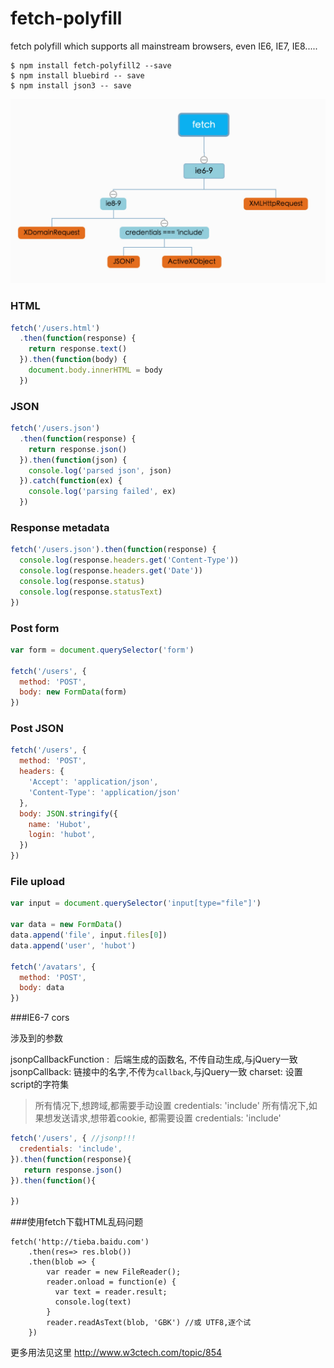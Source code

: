 # fetch-polyfill
fetch polyfill which supports all mainstream browsers, even  IE6, IE7, IE8.....

```
$ npm install fetch-polyfill2 --save
$ npm install bluebird -- save
$ npm install json3 -- save
```

![](flow.jpg)

### HTML

```javascript
fetch('/users.html')
  .then(function(response) {
    return response.text()
  }).then(function(body) {
    document.body.innerHTML = body
  })
```

### JSON

```javascript
fetch('/users.json')
  .then(function(response) {
    return response.json()
  }).then(function(json) {
    console.log('parsed json', json)
  }).catch(function(ex) {
    console.log('parsing failed', ex)
  })
```

### Response metadata

```javascript
fetch('/users.json').then(function(response) {
  console.log(response.headers.get('Content-Type'))
  console.log(response.headers.get('Date'))
  console.log(response.status)
  console.log(response.statusText)
})
```

### Post form

```javascript
var form = document.querySelector('form')

fetch('/users', {
  method: 'POST',
  body: new FormData(form)
})
```

### Post JSON

```javascript
fetch('/users', {
  method: 'POST',
  headers: {
    'Accept': 'application/json',
    'Content-Type': 'application/json'
  },
  body: JSON.stringify({
    name: 'Hubot',
    login: 'hubot',
  })
})
```

### File upload

```javascript
var input = document.querySelector('input[type="file"]')

var data = new FormData()
data.append('file', input.files[0])
data.append('user', 'hubot')

fetch('/avatars', {
  method: 'POST',
  body: data
})
```

###IE6-7 cors

涉及到的参数

jsonpCallbackFunction :  后端生成的函数名, 不传自动生成,与jQuery一致
jsonpCallback: 链接中的名字,不传为`callback`,与jQuery一致
charset: 设置script的字符集

>所有情况下,想跨域,都需要手动设置 credentials: 'include'
>所有情况下,如果想发送请求,想带着cookie, 都需要设置  credentials: 'include'



```javascript
fetch('/users', { //jsonp!!!
  credentials: 'include',
}).then(function(response){
   return response.json()
}).then(function(){

})
```

###使用fetch下载HTML乱码问题

```
fetch('http://tieba.baidu.com')
    .then(res=> res.blob())
    .then(blob => {
        var reader = new FileReader();
        reader.onload = function(e) {
          var text = reader.result;
          console.log(text)
        }
        reader.readAsText(blob, 'GBK') //或 UTF8,逐个试
    })
```

更多用法见这里 http://www.w3ctech.com/topic/854